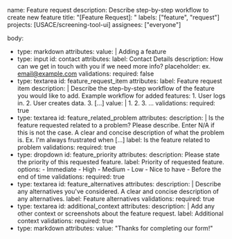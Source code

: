 name: Feature request
description: Describe step-by-step workflow to create new feature
title: "[Feature Request]: "
labels: ["feature", "request"]
projects: [USACE/screening-tool-ui]
assignees: ["everyone"]

body:
  - type: markdown
    attributes:
      value: |
        Adding a feature
  - type: input
    id: contact
    attributes:
      label: Contact Details
      description: How can we get in touch with you if we need more info?
      placeholder: ex. email@example.com
    validations:
      required: false
  - type: textarea
    id: feature_request_item
    attributes:
      label: Feature request item
      description: |
        Describe the step-by-step workflow of the feature you would like to add.
        Example workflow for added features:
          1. User logs in.
          2. User creates data.
          3. [...]
      value: |
        1.
        2.
        3.
        ...
    validations:
      required: true
  - type: textarea
    id: feature_related_problem
    attributes:
      description: |
        Is the feature requested related to a problem? Please describe. Enter N/A if this is not the case.
        A clear and concise description of what the problem is. Ex. I'm always frustrated when [...]
      label: Is the feature related to problem
    validations:
      required: true
  - type: dropdown
    id: feature_priority
    attributes:
      description: Please state the priority of this requested feature.
      label: Priority of requested feature.
      options:
          - Immediate
          - High
          - Medium
          - Low
          - Nice to have
          - Before the end of time
    validations:
      required: true
  - type: textarea
    id: feature_alternatives
    attributes:
      description: |
        Describe any alternatives you've considered.
        A clear and concise description of any alternatives.
      label: Feature alternatives
    validations:
      required: true
  - type: textarea
    id: additional_context
    attributes:
      description: |
        Add any other context or screenshots about the feature request.
      label: Additional context
    validations:
      required: true
  - type: markdown
    attributes:
      value: "Thanks for completing our form!"

